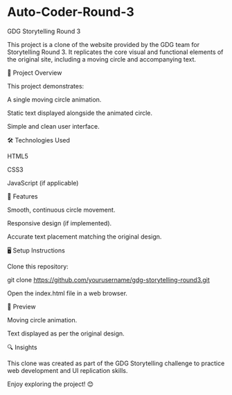 # Auto-Coder-Round-3


GDG Storytelling Round 3

This project is a clone of the website provided by the GDG team for Storytelling Round 3. It replicates the core visual and functional elements of the original site, including a moving circle and accompanying text.

🚀 Project Overview

This project demonstrates:

A single moving circle animation.

Static text displayed alongside the animated circle.

Simple and clean user interface.

🛠️ Technologies Used

HTML5

CSS3

JavaScript (if applicable)

🎯 Features

Smooth, continuous circle movement.

Responsive design (if implemented).

Accurate text placement matching the original design.

🖥️ Setup Instructions

Clone this repository:

git clone https://github.com/yourusername/gdg-storytelling-round3.git

Open the index.html file in a web browser.

📸 Preview

Moving circle animation.

Text displayed as per the original design.

🔍 Insights

This clone was created as part of the GDG Storytelling challenge to practice web development and UI replication skills.

Enjoy exploring the project! 😊

